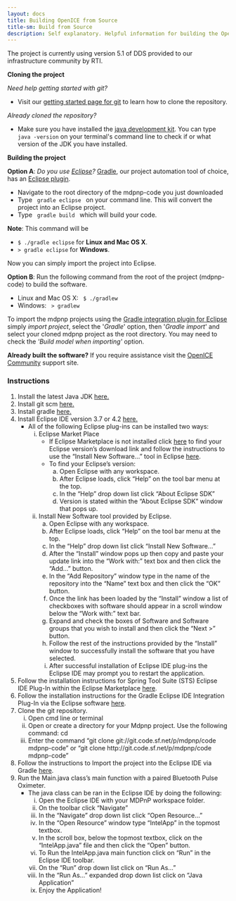 ```yaml
---
layout: docs
title: Building OpenICE from Source
title-sm: Build from Source
description: Self explanatory. Helpful information for building the OpenICE project from source.
---
```


The project is currently using version 5.1 of DDS provided to our infrastructure community by RTI.

**Cloning the project**

_Need help getting started with git?_ 
 
* Visit our [getting started page for git](GitInstructions) to learn how to clone the repository.

_Already cloned the repository?_ 
 
* Make sure you have installed the [java development kit](http://www.oracle.com/technetwork/java/javase/downloads/jdk8-downloads-2133151.html). You can type `java -version` on your terminal's command line to check if or what version of the JDK you have installed.

**Building the project**


**Option A**: _Do you use [Eclipse](http://www.eclipse.org)?_ [Gradle](http://www.gradle.org/), our project automation tool of choice, has an [Eclipse plugin](http://gradle.org/docs/current/userguide/eclipse_plugin.html).

* Navigate to the root directory of the mdpnp-code you just downloaded
* Type <code> gradle eclipse </code> on your command line. This will convert the project into an Eclipse project.
* Type <code> gradle build </code> which will build your code.
        
**Note**: This command will be 

*   `$ ./gradle eclipse` for **Linux and Mac OS X**.  
*   `> gradle eclipse` for **Windows**.

Now you can simply import the project into Eclipse. 

**Option B**: Run the following command from the root of the project (mdpnp-code) to build the software.

* Linux and Mac OS X:     <code> $ ./gradlew</code>      
* Windows:     <code> > gradlew</code>

To import the mdpnp projects using the [Gradle integration plugin for Eclipse](http://marketplace.eclipse.org/content/gradle-integration-eclipse-44) simply _import project_, select the '*Gradle*' option, then '*Gradle import*' and select your cloned mdpnp project as the root directory. You may need to check the _'Build model when importing'_ option.

**Already built the software?** 
If you require assistance visit the [OpenICE Community](http://community.openice.info) support site.


### Instructions ###
<ol class = "topOrderedList" type = "1"><li>Install the latest Java JDK <a href = "http://www.oracle.com/technetwork/java/javase/downloads/index.html">here.</a></li><li>Install git scm <a href = "http://git-scm.com/downloads">here.</a></li><li>Install gradle <a href = "http://www.gradle.org/downloads">here.</a></li><li>Install Eclipse IDE version 3.7 or 4.2 <a href = "http://www.eclipse.org/downloads/download.php?file=/technology/epp/downloads/release/juno/SR1/eclipse-java-juno-SR1-win32-x86_64.zip">here.</a><ul class = "firstIndentedUnorderedList" type = "square"><li>All of the following Eclipse plug-ins can be installed two ways:<ol type = "i"><li>Eclipse Market Place<ul class = "secondIndentedUnorderedList" type = "circle"><li>If Eclipse Marketplace is not installed click <a href="http://www.eclipse.org/mpc/archive.php">here</a> to find your Eclipse version’s download link and follow the instructions to use the “Install New Software…” tool in Eclipse <a href = "#InstallNewSoftwareTool">here</a>.</li><li>To find your Eclipse’s version:<ol class = "secondIndentedOrderedList" type = "a"><li>Open Eclipse with any workspace.</li><li>After Eclipse loads, click “Help” on the tool bar menu at the top.</li><li>In the “Help” drop down list click “About Eclipse SDK”</li><li>Version is stated within the “About Eclipse SDK” window that pops up.</li></ol></li></ul></li><li id = "InstallNewSoftwareTool">Install New Software tool provided by Eclipse.<ol class = "secondIndentedOrderedList" type = "a"><li>Open Eclipse with any workspace.</li><li>After Eclipse loads, click “Help” on the tool bar menu at the top.</li><li>In the “Help” drop down list click “Install New Software…”</li><li>After the “Install” window pops up then copy and paste your update link into the “Work with:” text box and then click the “Add…” button.</li><li>In the “Add Repository” window type in the name of the repository into the “Name” text box and then click the “OK” button.</li><li>Once the link has been loaded by the “Install” window a list of checkboxes with software should appear in a scroll window below the “Work with:” text bar.</li><li>Expand and check the boxes of Software and Software groups that you wish to install and then click the “Next >” button.</li><li>Follow the rest of the instructions provided by the “Install” window to successfully install the software that you have selected.</li><li>After successful installation of Eclipse IDE plug-ins the Eclipse IDE may prompt you to restart the application.</li></ol></li></ol></li></ul></li><li>Follow the installation instructions for Spring Tool Suite (STS) Eclipse IDE Plug-In within the Eclipse Marketplace <a href = "http://www.springsource.org/STS-installation-instructions">here</a>.</li><li>Follow the installation instructions for the Gradle Eclipse IDE Integration Plug-In via the Eclipse software <a href = "https://github.com/SpringSource/eclipse-integration-gradle/blob/master/README.md#installing-gradle-tooling-from-update-site">here</a>.</li><li>Clone the git repository.<ol class = "firstIndentedOrderedList" type = "i"><li>Open cmd line or terminal</li><li>Open or create a directory for your Mdpnp project. Use the following command: cd <your/directory/path/to/Mdpnp/project></li><li>Enter the command “git clone git://git.code.sf.net/p/mdpnp/code mdpnp-code” or “git clone http://git.code.sf.net/p/mdpnp/code mdpnp-code”</li></ol></li><li>Follow the instructions to Import the project into the Eclipse IDE via Gradle <a href = "http://sourceforge.net/p/mdpnp/wiki/EclipseGradleImport/">here</a>.</li><li>Run the Main.java class’s main function with a paired Bluetooth Pulse Oximeter.<ul class = "firstIndentedUnorderedList" type = "square"><li>The java class can be ran in the Eclipse IDE by doing the following:<ol class = "firstIndentedOrderedList" type = "i"><li>Open the Eclipse IDE with your MDPnP workspace folder.</li><li>On the toolbar click “Navigate”</li><li>In the “Navigate” drop down list click “Open Resource…”</li><li>In the “Open Resource” window type “IntelApp” in the topmost textbox.</li><li>In the scroll box, below the topmost textbox, click on the “IntelApp.java” file and then click the “Open” button.</li><li>To Run the IntelApp.java main function click on “Run” in the Eclipse IDE toolbar.</li><li>On the “Run” drop down list click on “Run As…”</li><li>In the “Run As…” expanded drop down list click on “Java Application”</li><li>Enjoy the Application!</li></ol></li></ul></li></ol>